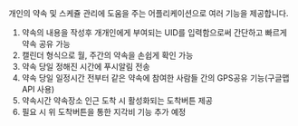 개인의 약속 및 스케쥴 관리에 도움을 주는 어플리케이션으로 여러 기능을 제공합니다.

1. 약속의 내용을 작성후 개개인에게 부여되는 UID를 입력함으로써 간단하고 빠르게 약속 공유 가능
2. 캘린더 형식으로 월, 주간의 약속을 손쉽게 확인 가능
3. 약속 당일 정해진 시간에 푸시알림 전송
4. 약속 당일 일정시간 전부터 같은 약속에 참여한 사람들 간의 GPS공유 기능(구글맵 API 사용)
5. 약속시간 약속장소 인근 도착 시 활성화되는 도착버튼 제공
6. 필요 시 위 도착버튼을 통한 지각비 기능 추가 예정
